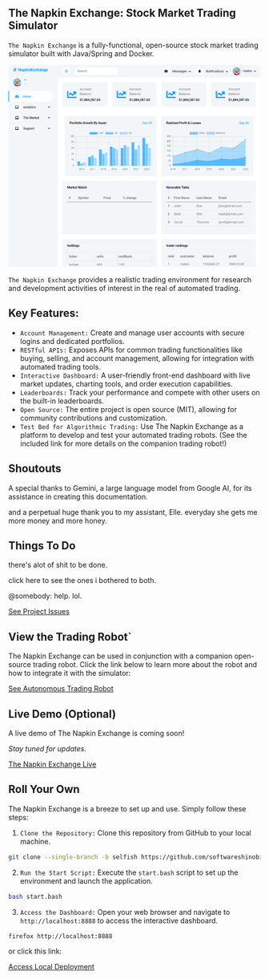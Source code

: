 ## The Napkin Exchange: Stock Market Trading Simulator

`The Napkin Exchange` is a fully-functional, open-source stock market trading simulator built with Java/Spring and Docker.

![The Napkin Exchange](/docs/imagery/cover.png)

`The Napkin Exchange` provides a realistic trading environment for research and development activities of interest in the real of automated trading.

## Key Features:

* `Account Management:` Create and manage user accounts with secure logins and dedicated portfolios.
* `RESTful APIs:` Exposes APIs for common trading functionalities like buying, selling, and account management, allowing for integration with automated trading tools.
* `Interactive Dashboard:` A user-friendly front-end dashboard with live market updates, charting tools, and order execution capabilities.
* `Leaderboards:` Track your performance and compete with other users on the built-in leaderboards.
* `Open Source:` The entire project is open source (MIT), allowing for community contributions and customization.
* `Test Bed for Algorithmic Trading:` Use The Napkin Exchange as a platform to develop and test your automated trading robots. (See the included link for more details on the companion trading robot!)

## Shoutouts

A special thanks to Gemini, a large language model from Google AI, for its assistance in creating this documentation. 

and a perpetual huge thank you to my assistant, Elle. everyday she gets me more money and more honey.

## Things To Do

there's alot of shit to be done.

click here to see the ones i bothered to both.

@somebody: help. lol.

[See Project Issues](/docs/project/issues.md)

## View the Trading Robot`

The Napkin Exchange can be used in conjunction with a companion open-source trading robot.  Click the link below to learn more about the robot and how to integrate it with the simulator:

[See Autonomous Trading Robot](https://github.com/softwareshinobi/project-chimba)

## Live Demo (Optional)

A live demo of The Napkin Exchange is coming soon!

*Stay tuned for updates.*

[The Napkin Exchange Live](https://napkinexchange.softwareshinobi.digital)

## Roll Your Own

The Napkin Exchange is a breeze to set up and use. Simply follow these steps:

1. `Clone the Repository:` Clone this repository from GitHub to your local machine.

```bash
git clone --single-branch -b selfish https://github.com/softwareshinobi/napkin-exchange-server
```

2. `Run the Start Script:` Execute the `start.bash` script to set up the environment and launch the application.

```bash
bash start.bash
```

3. `Access the Dashboard:` Open your web browser and navigate to `http://localhost:8888` to access the interactive dashboard.

```bash
firefox http://localhost:8888
```

or click this link:

[Access Local Deployment](http://localhost:8888)

